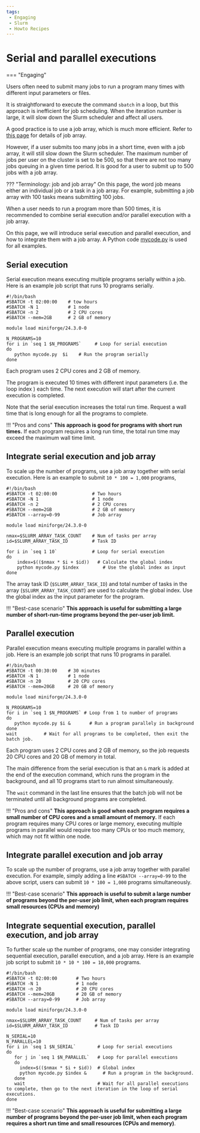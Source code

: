 ```yaml
---
tags:
 - Engaging
 - Slurm
 - Howto Recipes
---
```


# Serial and parallel executions

=== "Engaging"

Users often need to submit many jobs to run a program many times with different input parameters or files.  

It is straightforward to execute the command `sbatch` in a loop, but this approach is inefficient for job scheduling. When the iteration number is large, it will slow down the Slurm scheduler and affect all users. 

A good practice is to use a job array, which is much more efficient. Refer to [this page](https://github.mit.edu/MGHPCC/OpenMind/wiki/How-to-submit-a-job-array%3F) for details of job array. 

However, if a user submits too many jobs in a short time, even with a job array, it will still slow down the Slurm scheduler. The maximum number of jobs per user on the cluster is set to be 500, so that there are not too many jobs queuing in a given time period. It is good for a user to submit up to 500 jobs with a job array.

??? "Terminology: job and job array"
    On this page, the word job means either an individual job or a task in a job array. For example, submitting a job array with 100 tasks means submitting 100 jobs. 

When a user needs to run a program more than 500 times, it is recommended to combine serial execution and/or parallel execution with a job array.

On this page, we will introduce serial execution and parallel execution, and how to integrate them with a job array. A Python code [mycode.py](./scripts/many-jobs/mycode.py) is used for all examples. 

## Serial execution

Serial execution means executing multiple programs serially within a job. Here is an example job script that runs 10 programs serially. 

```
#!/bin/bash
#SBATCH -t 02:00:00    # tow hours
#SBATCH -N 1           # 1 node
#SBATCH -n 2           # 2 CPU cores
#SBATCH --mem=2GB      # 2 GB of memory

module load miniforge/24.3.0-0

N_PROGRAMS=10
for i in `seq 1 $N_PROGRAMS`     # Loop for serial execution
do
   python mycode.py  $i    # Run the program serially
done
```

Each program uses 2 CPU cores and 2 GB of memory.

The program is executed 10 times with different input parameters (i.e. the loop index ) each time. The next execution will start after the current execution is completed. 

Note that the serial execution increases the total run time. Request a wall time that is long enough for all the programs to complete. 


!!! "Pros and cons"
    **This approach is good for programs with short run times.** If each program requires a long run time, the total run time may exceed the maximum wall time limit.    


## Integrate serial execution and job array

To scale up the number of programs, use a job array together with serial execution. Here is an example to submit `10 * 100 = 1,000` programs,
 
```
#!/bin/bash
#SBATCH -t 02:00:00             # Two hours
#SBATCH -N 1                    # 1 node
#SBATCH -n 2                    # 2 CPU cores
#SBATCH --mem=2GB               # 2 GB of memory
#SBATCH --array=0-99            # Job array 

module load miniforge/24.3.0-0

nmax=$SLURM_ARRAY_TASK_COUNT    # Num of tasks per array
id=$SLURM_ARRAY_TASK_ID         # Task ID

for i in `seq 1 10`             # Loop for serial execution
do
    index=$(($nmax * $i + $id))   # Calculate the global index
    python mycode.py $index         # Use the global index as input
done
```

 The array task ID (`$SLURM_ARRAY_TASK_ID`) and total number of tasks in the array (`$SLURM_ARRAY_TASK_COUNT`) are used to calculate the global index. Use the global index as the input parameter for the program.

!!! "Best-case scenario"
   **This approach is useful for submitting a large number of short-run-time programs beyond the per-user job limit.**


## Parallel execution 

Parallel execution means executing multiple programs in parallel within a job. Here is an example job script that runs 10 programs in parallel. 
```
#!/bin/bash
#SBATCH -t 00:30:00    # 30 minutes
#SBATCH -N 1           # 1 node
#SBATCH -n 20          # 20 CPU cores
#SBATCH --mem=20GB     # 20 GB of memory

module load miniforge/24.3.0-0

N_PROGRAMS=10
for i in `seq 1 $N_PROGRAMS` # Loop from 1 to number of programs
do
   python mycode.py $i &       # Run a program parallely in background
done
wait          # Wait for all programs to be completed, then exit the batch job. 
```

Each program uses 2 CPU cores and 2 GB of memory, so the job requests 20 CPU cores and 20 GB of memory in total. 

The main difference from the serial execution is that an `&` mark is added at the end of the execution command, which runs the program in the background, and all 10 programs start to run almost simultaneously.

The `wait` command in the last line ensures that the batch job will not be terminated until all background programs are completed.  

!!! "Pros and cons"
   **This approach is good when each program requires a small number of CPU cores and a small amount of memory.** If each program requires many CPU cores or large memory, executing multiple programs in parallel would require too many CPUs or too much memory, which may not fit within one node. 


## Integrate parallel execution and job array

To scale up the number of programs, use a job array together with parallel execution. For example, simply adding a line `#SBATCH --array=0-99` to the above script, users can submit `10 * 100 = 1,000` programs simultaneously. 

!!! "Best-case scenario"
   **This approach is useful to submit a large number of programs beyond the per-user job limit, when each program requires small resources (CPUs and memory)**


## Integrate sequential execution, parallel execution, and job array

To further scale up the number of programs, one may consider integrating sequential execution, parallel execution, and a job array. Here is an example job script to submit `10 * 10 * 100 = 10,000` programs.

```
#!/bin/bash
#SBATCH -t 02:00:00       # Two hours
#SBATCH -N 1              # 1 node
#SBATCH -n 20             # 20 CPU cores
#SBATCH --mem=20GB        # 20 GB of memory
#SBATCH --array=0-99      # Job array 

module load miniforge/24.3.0-0

nmax=$SLURM_ARRAY_TASK_COUNT     # Num of tasks per array
id=$SLURM_ARRAY_TASK_ID          # Task ID

N_SERIAL=10
N_PARALLEL=10
for i in `seq 1 $N_SERIAL`        # Loop for serial executions
do
   for j in `seq 1 $N_PARALLEL`   # Loop for parallel executions
   do
     index=$(($nmax * $i + $id))  # Global index
     python mycode.py $index &      # Run a program in the background. 
   done 
   wait                           # Wait for all parallel executions to complete, then go to the next iteration in the loop of serial executions.
done 
``` 

!!! "Best-case scenario"
   **This approach is useful for submitting a large number of programs beyond the per-user job limit, when each program requires a short run time and small resources (CPUs and memory)**. 


